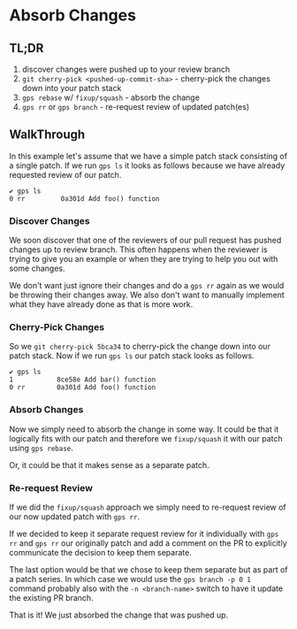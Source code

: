 # Absorb Changes

## TL;DR

1. discover changes were pushed up to your review branch
2. `git cherry-pick <pushed-up-commit-sha>` - cherry-pick the changes down into your patch stack
3. `gps rebase` w/ `fixup/squash` - absorb the change
4. `gps rr` or `gps branch` - re-request review of updated patch(es)

## WalkThrough

In this example let's assume that we have a simple patch stack consisting of a
single patch. If we run `gps ls` it looks as follows because we have already
requested review of our patch.

```
✔ gps ls
0 rr         0a301d Add foo() function
```

### Discover Changes

We soon discover that one of the reviewers of our pull request has pushed
changes up to review branch. This often happens when the reviewer is trying to
give you an example or when they are trying to help you out with some changes.

We don't want just ignore their changes and do a `gps rr` again as we would be
throwing their changes away. We also don't want to manually implement what they
have already done as that is more work.

### Cherry-Pick Changes

So we `git cherry-pick 5bca34` to cherry-pick the change down into our patch
stack. Now if we run `gps ls` our patch stack looks as follows.

```
✔ gps ls
1           8ce58e Add bar() function
0 rr        0a301d Add foo() function
```

### Absorb Changes

Now we simply need to absorb the change in some way. It could be that it
logically fits with our patch and therefore we `fixup/squash` it with our patch
using `gps rebase`.

Or, it could be that it makes sense as a separate patch.

### Re-request Review

If we did the `fixup/squash` approach we simply need to re-request review of
our now updated patch with `gps rr`.

If we decided to keep it separate request review for it individually with `gps
rr` and `gps rr` our originally patch and add a comment on the PR to explicitly
communicate the decision to keep them separate.

The last option would be that we chose to keep them separate but as part of a
patch series. In which case we would use the `gps branch -p 0 1` command
probably also with the `-n <branch-name>` switch to have it update the existing
PR branch.

That is it! We just absorbed the change that was pushed up.
